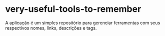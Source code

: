 # very-useful-tools-to-remember

A aplicação é um simples repositório para gerenciar ferramentas com seus respectivos nomes, links, descrições e tags.
